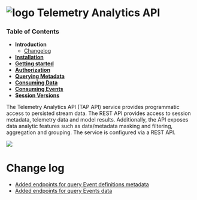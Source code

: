 # ![logo](/Media/branding.png) Telemetry Analytics API

### Table of Contents
- **Introduction**<br>
  - [Changelog](#change-log)
- [**Installation**](docs/Installation.md)<br>
- [**Getting started**](docs/GettingStarted.md)<br>
- [**Authorization**](docs/Authorization.md)<br>
- [**Querying Metadata**](docs/Metadata.md)<br>
- [**Consuming Data**](docs/ConsumingData.md)<br>
- [**Consuming Events**](docs/ConsumingEvents.md)<br>
- [**Session Versions**](docs/SessionVersions.md)<br>

The Telemetry Analytics API (TAP API) service provides programmatic access to persisted stream data. The REST API provides access to session metadata, telemetry data and model results. Additionally, the API exposes data analytic features such as data/metadata masking and filtering, aggregation and grouping. The service is configured via a REST API.

![](../Media/TapiDiagram.png)

# Change log

- [Added endpoints for query Event definitions metadata](docs/Metadata.md#events)
- [Added endpoints for query Events data](docs/ConsumingEvents.md)